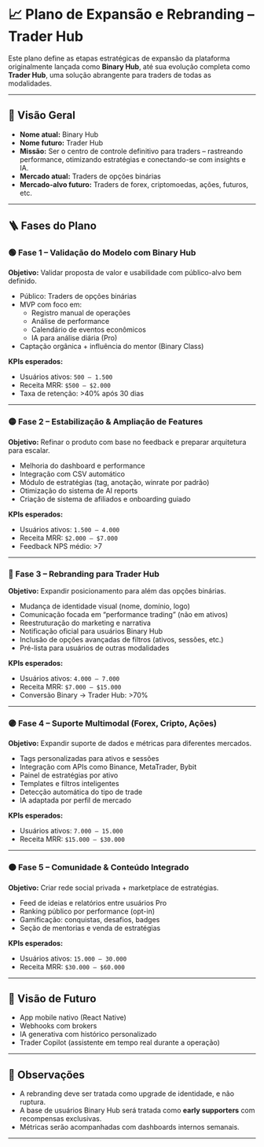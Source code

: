 # 📈 Plano de Expansão e Rebranding – Trader Hub

Este plano define as etapas estratégicas de expansão da plataforma originalmente lançada como **Binary Hub**, até sua evolução completa como **Trader Hub**, uma solução abrangente para traders de todas as modalidades.

---

## 🎯 Visão Geral

- **Nome atual:** Binary Hub
- **Nome futuro:** Trader Hub
- **Missão:** Ser o centro de controle definitivo para traders – rastreando performance, otimizando estratégias e conectando-se com insights e IA.
- **Mercado atual:** Traders de opções binárias
- **Mercado-alvo futuro:** Traders de forex, criptomoedas, ações, futuros, etc.

---

## 🪜 Fases do Plano

### 🟢 Fase 1 – Validação do Modelo com Binary Hub
**Objetivo:** Validar proposta de valor e usabilidade com público-alvo bem definido.

- Público: Traders de opções binárias
- MVP com foco em:
  - Registro manual de operações
  - Análise de performance
  - Calendário de eventos econômicos
  - IA para análise diária (Pro)
- Captação orgânica + influência do mentor (Binary Class)

**KPIs esperados:**
- Usuários ativos: `500 – 1.500`
- Receita MRR: `$500 – $2.000`
- Taxa de retenção: >40% após 30 dias

---

### 🟡 Fase 2 – Estabilização & Ampliação de Features

**Objetivo:** Refinar o produto com base no feedback e preparar arquitetura para escalar.

- Melhoria do dashboard e performance
- Integração com CSV automático
- Módulo de estratégias (tag, anotação, winrate por padrão)
- Otimização do sistema de AI reports
- Criação de sistema de afiliados e onboarding guiado

**KPIs esperados:**
- Usuários ativos: `1.500 – 4.000`
- Receita MRR: `$2.000 – $7.000`
- Feedback NPS médio: >7

---

### 🔵 Fase 3 – Rebranding para Trader Hub

**Objetivo:** Expandir posicionamento para além das opções binárias.

- Mudança de identidade visual (nome, domínio, logo)
- Comunicação focada em “performance trading” (não em ativos)
- Reestruturação do marketing e narrativa
- Notificação oficial para usuários Binary Hub
- Inclusão de opções avançadas de filtros (ativos, sessões, etc.)
- Pré-lista para usuários de outras modalidades

**KPIs esperados:**
- Usuários ativos: `4.000 – 7.000`
- Receita MRR: `$7.000 – $15.000`
- Conversão Binary → Trader Hub: >70%

---

### 🟣 Fase 4 – Suporte Multimodal (Forex, Cripto, Ações)

**Objetivo:** Expandir suporte de dados e métricas para diferentes mercados.

- Tags personalizadas para ativos e sessões
- Integração com APIs como Binance, MetaTrader, Bybit
- Painel de estratégias por ativo
- Templates e filtros inteligentes
- Detecção automática do tipo de trade
- IA adaptada por perfil de mercado

**KPIs esperados:**
- Usuários ativos: `7.000 – 15.000`
- Receita MRR: `$15.000 – $30.000`

---

### 🟠 Fase 5 – Comunidade & Conteúdo Integrado

**Objetivo:** Criar rede social privada + marketplace de estratégias.

- Feed de ideias e relatórios entre usuários Pro
- Ranking público por performance (opt-in)
- Gamificação: conquistas, desafios, badges
- Seção de mentorias e venda de estratégias

**KPIs esperados:**
- Usuários ativos: `15.000 – 30.000`
- Receita MRR: `$30.000 – $60.000`

---

## 🚀 Visão de Futuro

- App mobile nativo (React Native)
- Webhooks com brokers
- IA generativa com histórico personalizado
- Trader Copilot (assistente em tempo real durante a operação)

---

## 🧠 Observações

- A rebranding deve ser tratada como upgrade de identidade, e não ruptura.
- A base de usuários Binary Hub será tratada como **early supporters** com recompensas exclusivas.
- Métricas serão acompanhadas com dashboards internos semanais.

---
